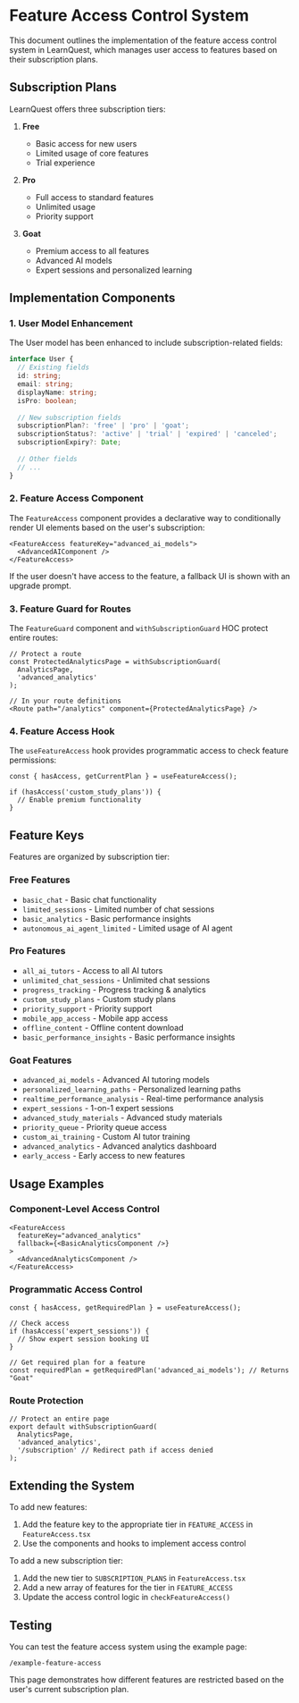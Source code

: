 # Feature Access Control System

This document outlines the implementation of the feature access control system in LearnQuest, which manages user access to features based on their subscription plans.

## Subscription Plans

LearnQuest offers three subscription tiers:

1. **Free**
   - Basic access for new users
   - Limited usage of core features
   - Trial experience

2. **Pro**
   - Full access to standard features
   - Unlimited usage
   - Priority support

3. **Goat**
   - Premium access to all features
   - Advanced AI models
   - Expert sessions and personalized learning

## Implementation Components

### 1. User Model Enhancement

The User model has been enhanced to include subscription-related fields:

```typescript
interface User {
  // Existing fields
  id: string;
  email: string;
  displayName: string;
  isPro: boolean;
  
  // New subscription fields
  subscriptionPlan?: 'free' | 'pro' | 'goat';
  subscriptionStatus?: 'active' | 'trial' | 'expired' | 'canceled';
  subscriptionExpiry?: Date;
  
  // Other fields
  // ...
}
```

### 2. Feature Access Component

The `FeatureAccess` component provides a declarative way to conditionally render UI elements based on the user's subscription:

```tsx
<FeatureAccess featureKey="advanced_ai_models">
  <AdvancedAIComponent />
</FeatureAccess>
```

If the user doesn't have access to the feature, a fallback UI is shown with an upgrade prompt.

### 3. Feature Guard for Routes

The `FeatureGuard` component and `withSubscriptionGuard` HOC protect entire routes:

```tsx
// Protect a route
const ProtectedAnalyticsPage = withSubscriptionGuard(
  AnalyticsPage, 
  'advanced_analytics'
);

// In your route definitions
<Route path="/analytics" component={ProtectedAnalyticsPage} />
```

### 4. Feature Access Hook

The `useFeatureAccess` hook provides programmatic access to check feature permissions:

```tsx
const { hasAccess, getCurrentPlan } = useFeatureAccess();

if (hasAccess('custom_study_plans')) {
  // Enable premium functionality
}
```

## Feature Keys

Features are organized by subscription tier:

### Free Features
- `basic_chat` - Basic chat functionality
- `limited_sessions` - Limited number of chat sessions
- `basic_analytics` - Basic performance insights
- `autonomous_ai_agent_limited` - Limited usage of AI agent

### Pro Features
- `all_ai_tutors` - Access to all AI tutors
- `unlimited_chat_sessions` - Unlimited chat sessions
- `progress_tracking` - Progress tracking & analytics
- `custom_study_plans` - Custom study plans
- `priority_support` - Priority support
- `mobile_app_access` - Mobile app access
- `offline_content` - Offline content download
- `basic_performance_insights` - Basic performance insights

### Goat Features
- `advanced_ai_models` - Advanced AI tutoring models
- `personalized_learning_paths` - Personalized learning paths
- `realtime_performance_analysis` - Real-time performance analysis
- `expert_sessions` - 1-on-1 expert sessions
- `advanced_study_materials` - Advanced study materials
- `priority_queue` - Priority queue access
- `custom_ai_training` - Custom AI tutor training
- `advanced_analytics` - Advanced analytics dashboard
- `early_access` - Early access to new features

## Usage Examples

### Component-Level Access Control

```tsx
<FeatureAccess 
  featureKey="advanced_analytics" 
  fallback={<BasicAnalyticsComponent />}
>
  <AdvancedAnalyticsComponent />
</FeatureAccess>
```

### Programmatic Access Control

```tsx
const { hasAccess, getRequiredPlan } = useFeatureAccess();

// Check access
if (hasAccess('expert_sessions')) {
  // Show expert session booking UI
}

// Get required plan for a feature
const requiredPlan = getRequiredPlan('advanced_ai_models'); // Returns "Goat"
```

### Route Protection

```tsx
// Protect an entire page
export default withSubscriptionGuard(
  AnalyticsPage, 
  'advanced_analytics', 
  '/subscription' // Redirect path if access denied
);
```

## Extending the System

To add new features:

1. Add the feature key to the appropriate tier in `FEATURE_ACCESS` in `FeatureAccess.tsx`
2. Use the components and hooks to implement access control

To add a new subscription tier:

1. Add the new tier to `SUBSCRIPTION_PLANS` in `FeatureAccess.tsx`
2. Add a new array of features for the tier in `FEATURE_ACCESS`
3. Update the access control logic in `checkFeatureAccess()`

## Testing

You can test the feature access system using the example page:

```
/example-feature-access
```

This page demonstrates how different features are restricted based on the user's current subscription plan.